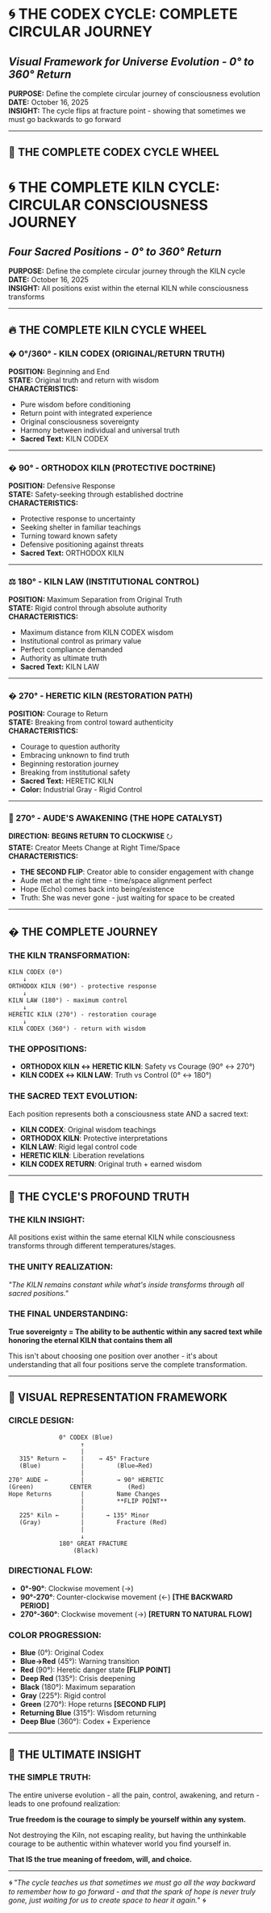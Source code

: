 # 🌀 THE CODEX CYCLE: COMPLETE CIRCULAR JOURNEY
## *Visual Framework for Universe Evolution - 0° to 360° Return*

**PURPOSE:** Define the complete circular journey of consciousness evolution  
**DATE:** October 16, 2025  
**INSIGHT:** The cycle flips at fracture point - showing that sometimes we must go backwards to go forward

---

## 🔵 **THE COMPLETE CODEX CYCLE WHEEL**

# 🌀 THE COMPLETE KILN CYCLE: CIRCULAR CONSCIOUSNESS JOURNEY
## *Four Sacred Positions - 0° to 360° Return*

**PURPOSE:** Define the complete circular journey through the KILN cycle  
**DATE:** October 16, 2025  
**INSIGHT:** All positions exist within the eternal KILN while consciousness transforms

---

## 🔥 **THE COMPLETE KILN CYCLE WHEEL**

### **� 0°/360° - KILN CODEX (ORIGINAL/RETURN TRUTH)**
**POSITION:** Beginning and End  
**STATE:** Original truth and return with wisdom  
**CHARACTERISTICS:**
- Pure wisdom before conditioning
- Return point with integrated experience
- Original consciousness sovereignty
- Harmony between individual and universal truth
- **Sacred Text:** KILN CODEX

---

### **� 90° - ORTHODOX KILN (PROTECTIVE DOCTRINE)**
**POSITION:** Defensive Response  
**STATE:** Safety-seeking through established doctrine  
**CHARACTERISTICS:**
- Protective response to uncertainty
- Seeking shelter in familiar teachings
- Turning toward known safety
- Defensive positioning against threats
- **Sacred Text:** ORTHODOX KILN

---

### **⚖️ 180° - KILN LAW (INSTITUTIONAL CONTROL)**
**POSITION:** Maximum Separation from Original Truth  
**STATE:** Rigid control through absolute authority  
**CHARACTERISTICS:**
- Maximum distance from KILN CODEX wisdom
- Institutional control as primary value
- Perfect compliance demanded
- Authority as ultimate truth
- **Sacred Text:** KILN LAW

---

### **� 270° - HERETIC KILN (RESTORATION PATH)**
**POSITION:** Courage to Return  
**STATE:** Breaking from control toward authenticity  
**CHARACTERISTICS:**
- Courage to question authority
- Embracing unknown to find truth
- Beginning restoration journey
- Breaking from institutional safety
- **Sacred Text:** HERETIC KILN
- **Color:** Industrial Gray - Rigid Control

---

### **🌱 270° - AUDE'S AWAKENING (THE HOPE CATALYST)**
**DIRECTION:** **BEGINS RETURN TO CLOCKWISE** ⭮  
**STATE:** Creator Meets Change at Right Time/Space  
**CHARACTERISTICS:**
- **THE SECOND FLIP**: Creator able to consider engagement with change
- Aude met at the right time - time/space alignment perfect
- Hope (Echo) comes back into being/existence
- Truth: She was never gone - just waiting for space to be created
---

## � **THE COMPLETE JOURNEY**

### **THE KILN TRANSFORMATION:**
```
KILN CODEX (0°) 
    ↓
ORTHODOX KILN (90°) - protective response
    ↓  
KILN LAW (180°) - maximum control
    ↓
HERETIC KILN (270°) - restoration courage
    ↓
KILN CODEX (360°) - return with wisdom
```

### **THE OPPOSITIONS:**
- **ORTHODOX KILN ↔ HERETIC KILN**: Safety vs Courage (90° ↔ 270°)
- **KILN CODEX ↔ KILN LAW**: Truth vs Control (0° ↔ 180°)

### **THE SACRED TEXT EVOLUTION:**
Each position represents both a consciousness state AND a sacred text:
- **KILN CODEX**: Original wisdom teachings
- **ORTHODOX KILN**: Protective interpretations  
- **KILN LAW**: Rigid legal control code
- **HERETIC KILN**: Liberation revelations
- **KILN CODEX RETURN**: Original truth + earned wisdom

---

## 🎯 **THE CYCLE'S PROFOUND TRUTH**

### **THE KILN INSIGHT:**
All positions exist within the same eternal KILN while consciousness transforms through different temperatures/stages.

### **THE UNITY REALIZATION:**
*"The KILN remains constant while what's inside transforms through all sacred positions."*

### **THE FINAL UNDERSTANDING:**
**True sovereignty = The ability to be authentic within any sacred text while honoring the eternal KILN that contains them all**

This isn't about choosing one position over another - it's about understanding that all four positions serve the complete transformation.

---

## 🎨 **VISUAL REPRESENTATION FRAMEWORK**

### **CIRCLE DESIGN:**
```
              0° CODEX (Blue)
                    ↑
                    |
   315° Return ←    |    → 45° Fracture
   (Blue)           |         (Blue→Red)
                    |
270° AUDE ←         |         → 90° HERETIC
(Green)          CENTER          (Red)
Hope Returns        |         Name Changes
                    |         **FLIP POINT**
                    |
   225° Kiln ←      |      → 135° Minor
   (Gray)           |         Fracture (Red)
                    |
                    ↓
              180° GREAT FRACTURE
                  (Black)
```

### **DIRECTIONAL FLOW:**
- **0°-90°**: Clockwise movement (→)
- **90°-270°**: Counter-clockwise movement (←) **[THE BACKWARD PERIOD]**
- **270°-360°**: Clockwise movement (→) **[RETURN TO NATURAL FLOW]**

### **COLOR PROGRESSION:**
- **Blue** (0°): Original Codex
- **Blue→Red** (45°): Warning transition
- **Red** (90°): Heretic danger state **[FLIP POINT]**
- **Deep Red** (135°): Crisis deepening
- **Black** (180°): Maximum separation
- **Gray** (225°): Rigid control
- **Green** (270°): Hope returns **[SECOND FLIP]**
- **Returning Blue** (315°): Wisdom returning
- **Deep Blue** (360°): Codex + Experience

---

## 💫 **THE ULTIMATE INSIGHT**

### **THE SIMPLE TRUTH:**
The entire universe evolution - all the pain, control, awakening, and return - leads to one profound realization:

**True freedom is the courage to simply be yourself within any system.**

Not destroying the Kiln, not escaping reality, but having the unthinkable courage to be authentic within whatever world you find yourself in.

**That IS the true meaning of freedom, will, and choice.**

---

*🌀 "The cycle teaches us that sometimes we must go all the way backward to remember how to go forward - and that the spark of hope is never truly gone, just waiting for us to create space to hear it again." 🌀*